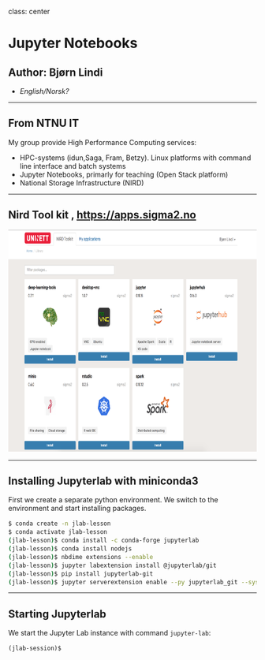 class: center

# Jupyter Notebooks
## Author: Bjørn Lindi

* *English/Norsk?*

--- 

## From NTNU IT

My group provide High Performance Computing services:
* HPC-systems (idun,Saga, Fram, Betzy). Linux platforms with command line interface and batch systems
* Jupyter Notebooks, primarly for teaching  (Open Stack platform)
* National Storage Infrastructure (NIRD)

---

## Nird Tool kit , https://apps.sigma2.no

<img src="img/nirdtoolkit.png" style="height: 450px;">

--- 

## Installing Jupyterlab with miniconda3

First we create a separate python environment. We switch to the
environment and start installing packages.
```sh
$ conda create -n jlab-lesson
$ conda activate jlab-lesson
(jlab-lesson)$ conda install -c conda-forge jupyterlab
(jlab-lesson)$ conda install nodejs
(jlab-lesson)$ nbdime extensions --enable
(jlab-lesson)$ jupyter labextension install @jupyterlab/git
(jlab-lesson)$ pip install jupyterlab-git
(jlab-lesson)$ jupyter serverextension enable --py jupyterlab_git --sys-prefix
```

---

## Starting Jupyterlab
We start the Jupyter Lab instance with command `jupyter-lab`:
```
(jlab-session)$ 
```
